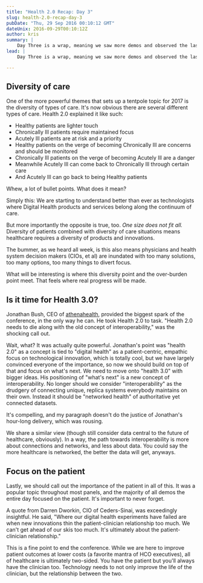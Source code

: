 ```yaml
---
title: "Health 2.0 Recap: Day 3"
slug: health-2.0-recap-day-3
pubDate: "Thu, 29 Sep 2016 00:10:12 GMT"
dateUnix: 2016-09-29T00:10:12Z
author: kris
summary: |
    Day Three is a wrap, meaning we saw more demos and observed the last few panel discussions of the conference.
lead: |
    Day Three is a wrap, meaning we saw more demos and observed the last few panel discussions of the conference.

---
```

## Diversity of care

One of the more powerful themes that sets up a tentpole topic for 2017 is the diversity of types of care. It's now obvious there are several different types of care. Health 2.0 explained it like such:

* Healthy patients are lighter touch
* Chronically Ill patients require maintained focus
* Acutely Ill patients are at risk and a priority
* Healthy patients on the verge of becoming Chronically Ill are concerns and should be monitored
* Chronically Ill patients on the verge of becoming Acutely Ill are a danger
* Meanwhile Acutely Ill can come back to Chronically Ill through certain care
* And Acutely Ill can go back to being Healthy patients

Whew, a lot of bullet points. What does it mean?

Simply this: We are starting to understand better than ever as technologists where Digital Health products and services belong along the continuum of care.

But more importantly the opposite is true, too. _One size does not fit all._ Diversity of patients combined with diversity of care situations means healthcare requires a diversity of products and innovations.

The bummer, as we heard all week, is this also means physicians and health system decision makers (CIOs, et al) are inundated with too many solutions, too many options, too many things to divert focus.

What will be interesting is where this diversity point and the over-burden point meet. That feels where real progress will be made.

## Is it time for Health 3.0?

Jonathan Bush, CEO of [athenahealth][1], provided the biggest spark of the conference, in the only way he can. He took Health 2.0 to task. "Health 2.0 needs to die along with the old concept of interoperability," was the shocking call out. 

Wait, what? It was actually quite powerful. Jonathan's point was "health 2.0" as a concept is tied to "digital health" as a patient-centric, empathic focus on technological innovation, which is totally cool, but we have largely convinced everyone of the importance, so now we should build on top of that and focus on what's next. We need to move onto "health 3.0" with bigger ideas. His positioning of "what's next" is a new concept of interoperability. No longer should we consider "interoperability" as the drudgery of connecting unique, replica systems everybody maintains on their own. Instead it should be "networked health" of authoritative yet connected datasets.

It's compelling, and my paragraph doesn't do the justice of Jonathan's hour-long delivery, which was rousing.

We share a similar view (though still consider data central to the future of healthcare, obviously). In a way, the path towards interoperability is more about connections and networks, and less about data. You could say the more healthcare is networked, the better the data will get, anyways.

## Focus on the patient

Lastly, we should call out the importance of the patient in all of this. It was a popular topic throughout most panels, and the majority of all demos the entire day focused on the patient. It's important to never forget.

A quote from Darren Dworkin, CIO of Ceders-Sinai, was exceedingly insightful. He said, "Where our digital health experiments have failed are when new innovations thin the patient-clinician relationship too much. We can't get ahead of our skis too much. It's ultimately about the patient-clinician relationship."

This is a fine point to end the conference. While we are here to improve patient outcomes at lower costs (a favorite mantra of HCO executives), all of healthcare is ultimately two-sided. You have the patient but you'll always have the clinician too. Technology needs to not only improve the life of the clinician, but the relationship between the two.

[1]: http://athenahealth.com
